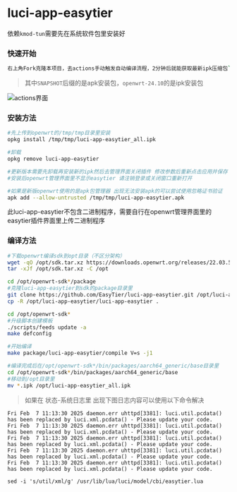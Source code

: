 # luci-app-easytier

依赖`kmod-tun`需要先在系统软件包里安装好
### 快速开始
```bash
右上角Fork克隆本项目，去actions手动触发自动编译流程，2分钟后就能获取最新ipk压缩包`luci-app-easytier.zip`解压上传到Openwrt软路由安装即可

```
> 其中`SNAPSHOT`后缀的是apk安装包，`openwrt-24.10`的是ipk安装包
 
![actions界面](https://github.com/user-attachments/assets/7e5e843b-eb01-48f1-81ab-226a1418ca0f)
### 安装方法
```bash
#先上传到openwrt的/tmp/tmp目录里安装
opkg install /tmp/tmp/luci-app-easytier_all.ipk

#卸载
opkg remove luci-app-easytier

#更新版本需要先卸载再安装新的ipk然后去管理界面关闭插件 修改参数后重新点击应用并保存
#安装后openwrt管理界面里不显示easytier 请注销登录或关闭窗口重新打开  
```

```bash
#如果是新版openwrt使用的是apk包管理器 出现无法安装apk的可以尝试使用忽略证书验证
apk add --allow-untrusted /tmp/tmp/luci-app-easytier.apk
```

此luci-app-easytier不包含二进制程序，需要自行在openwrt管理界面里的easytier插件界面里上传二进制程序

### 编译方法
```bash
#下载openwrt编译sdk到opt目录（不区分架构）
wget -qO /opt/sdk.tar.xz https://downloads.openwrt.org/releases/22.03.5/targets/rockchip/armv8/openwrt-sdk-22.03.5-rockchip-armv8_gcc-11.2.0_musl.Linux-x86_64.tar.xz
tar -xJf /opt/sdk.tar.xz -C /opt

cd /opt/openwrt-sdk*/package
#克隆luci-app-easytier到sdk的package目录里
git clone https://github.com/EasyTier/luci-app-easytier.git /opt/luci-app-easytier
cp -R /opt/luci-app-easytier/luci-app-easytier .

cd /opt/openwrt-sdk*
#升级脚本创建模板
./scripts/feeds update -a
make defconfig

#开始编译
make package/luci-app-easytier/compile V=s -j1

#编译完成后在/opt/openwrt-sdk*/bin/packages/aarch64_generic/base目录里
cd /opt/openwrt-sdk*/bin/packages/aarch64_generic/base
#移动到/opt目录里
mv *.ipk /opt/luci-app-easytier_all.ipk
```

> 如果在 状态-系统日志里 出现下图日志内容可以使用以下命令解决

```
Fri Feb  7 11:13:30 2025 daemon.err uhttpd[3381]: luci.util.pcdata() has been replaced by luci.xml.pcdata() - Please update your code.
Fri Feb  7 11:13:30 2025 daemon.err uhttpd[3381]: luci.util.pcdata() has been replaced by luci.xml.pcdata() - Please update your code.
Fri Feb  7 11:13:30 2025 daemon.err uhttpd[3381]: luci.util.pcdata() has been replaced by luci.xml.pcdata() - Please update your code.
Fri Feb  7 11:13:30 2025 daemon.err uhttpd[3381]: luci.util.pcdata() has been replaced by luci.xml.pcdata() - Please update your code.
Fri Feb  7 11:13:30 2025 daemon.err uhttpd[3381]: luci.util.pcdata() has been replaced by luci.xml.pcdata() - Please update your code.
```

```
sed -i 's/util/xml/g' /usr/lib/lua/luci/model/cbi/easytier.lua
```

